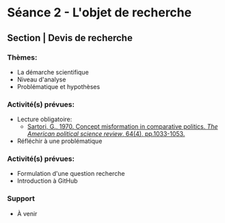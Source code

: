 # Séance 2 - L'objet de recherche
## Section | Devis de recherche

### Thèmes:
- La démarche scientifique
- Niveau d'analyse
- Problématique et hypothèses

### Activité(s) prévues:
- Lecture obligatoire:
    - [Sartori, G., 1970. Concept misformation in comparative politics. *The American political science review*, 64(4), pp.1033-1053.](http://us.corwin.com/sites/default/files/upm-binaries/24809_Ch_02.pdf)
- Réfléchir à une problématique

### Activité(s) prévues:
- Formulation d'une question recherche
- Introduction à GitHub

### Support
- À venir
